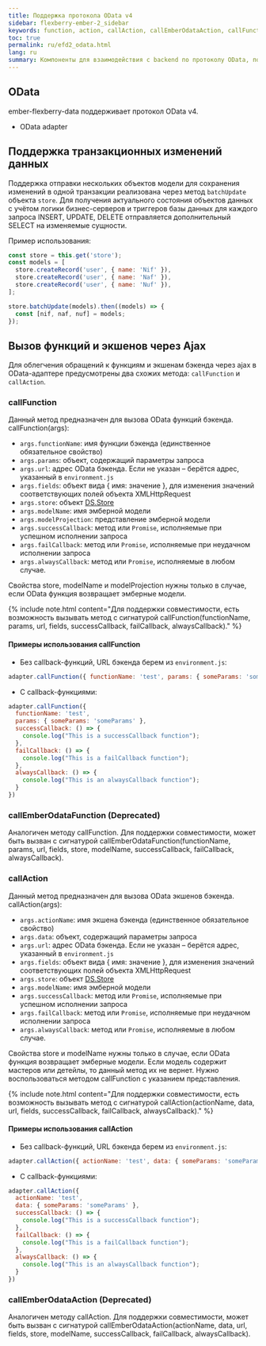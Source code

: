 ```yaml
---
title: Поддержка протокола OData v4
sidebar: flexberry-ember-2_sidebar
keywords: function, action, callAction, callEmberOdataAction, callFunction, callEmberOdataFunction, batch, batchUpdate, batchDelete, batchCreate, batchInsert
toc: true
permalink: ru/efd2_odata.html
lang: ru
summary: Компоненты для взаимодействия с backend по протоколу OData, поддержка транзакционных изменений данных, вызов функций и экшенов через Ajax, примеры использования
---
```


## OData

ember-flexberry-data поддерживает протокол OData v4.

* OData adapter

## Поддержка транзакционных изменений данных

Поддержка отправки нескольких объектов модели для сохранения изменений в одной транзакции реализована через метод `batchUpdate` объекта `store`. Для получения актуального состояния объектов данных с учётом логики бизнес-серверов и триггеров базы данных для каждого запроса INSERT, UPDATE, DELETE отправляется дополнительный SELECT на изменяемые сущности.

Пример использования:

```javascript
const store = this.get('store');
const models = [
  store.createRecord('user', { name: 'Nif' }),
  store.createRecord('user', { name: 'Naf' }),
  store.createRecord('user', { name: 'Nuf' }),
];

store.batchUpdate(models).then((models) => {
  const [nif, naf, nuf] = models;
});
```

## Вызов функций и экшенов через Ajax

Для облегчения обращений к функциям и экшенам бэкенда через ajax в OData-адаптере предусмотрены два схожих метода: `callFunction` и `callAction`.

### callFunction

Данный метод предназначен для вызова OData функций бэкенда. callFunction(args):

* `args.functionName`: имя функции бэкенда (единственное обязательное свойство)
* `args.params`: объект, содержащий параметры запроса
* `args.url`: адрес OData бэкенда. Если не указан – берётся адрес, указанный в `environment.js`
* `args.fields`: объект вида { имя: значение }, для изменения значений соответствующих полей объекта XMLHttpRequest
* `args.store`: объект [DS.Store](https://emberjs.com/api/ember-data/release/classes/DS.Store)
* `args.modelName`: имя эмберной модели
* `args.modelProjection`: представление эмберной модели
* `args.successCallback`: метод или `Promise`, исполняемые при успешном исполнении запроса
* `args.failCallback`: метод или `Promise`, исполняемые при неудачном исполнении запроса
* `args.alwaysCallback`: метод или `Promise`, исполняемые в любом случае.

Свойства store, modelName и modelProjection нужны только в случае, если OData функция возвращает эмберные модели.

{% include note.html content="Для поддержки совместимости, есть возможность вызывать метод с сигнатурой callFunction(functionName, params, url, fields, successCallback, failCallback, alwaysCallback)." %}

#### Примеры использования callFunction

* Без callback-функций, URL бэкенда берем из `environment.js`:

```javascript
adapter.callFunction({ functionName: 'test', params: { someParams: 'someParams' } })
```

* С callback-функциями:

```javascript
adapter.callFunction({
  functionName: 'test',
  params: { someParams: 'someParams' },
  successCallback: () => {
    console.log("This is a successCallback function");
  },
  failCallback: () => {
    console.log("This is a failCallback function");
  },
  alwaysCallback: () => {
    console.log("This is an alwaysCallback function");
  }
})
```

### callEmberOdataFunction (Deprecated)

Аналогичен методу callFunction. Для поддержки совместимости, может быть вызван с сигнатурой callEmberOdataFunction(functionName, params, url, fields, store, modelName, successCallback, failCallback, alwaysCallback).

### callAction

Данный метод предназначен для вызова OData экшенов бэкенда. callAction(args):

* `args.actionName`: имя экшена бэкенда (единственное обязательное свойство)
* `args.data`: объект, содержащий параметры запроса
* `args.url`: адрес OData бэкенда. Если не указан – берётся адрес, указанный в `environment.js`
* `args.fields`: объект вида { имя: значение }, для изменения значений соответствующих полей объекта XMLHttpRequest
* `args.store`: объект [DS.Store](https://emberjs.com/api/ember-data/release/classes/DS.Store)
* `args.modelName`: имя эмберной модели
* `args.successCallback`: метод или `Promise`, исполняемые при успешном исполнении запроса
* `args.failCallback`: метод или `Promise`, исполняемые при неудачном исполнении запроса
* `args.alwaysCallback`: метод или `Promise`, исполняемые в любом случае.

Свойства store и modelName нужны только в случае, если OData функция возвращает эмберные модели. Если модель содержит мастеров или детейлы, то данный метод их не вернет. Нужно воспользоваться методом callFunction с указанием представления.

{% include note.html content="Для поддержки совместимости, есть возможность вызывать метод с сигнатурой callAction(actionName, data, url, fields, successCallback, failCallback, alwaysCallback)." %}

#### Примеры использования callAction

* Без callback-функций, URL бэкенда берем из `environment.js`:

```javascript
adapter.callAction({ actionName: 'test', data: { someParams: 'someParams' } })
```

* С callback-функциями:

```javascript
adapter.callAction({
  actionName: 'test',
  data: { someParams: 'someParams' },
  successCallback: () => {
    console.log("This is a successCallback function");
  },
  failCallback: () => {
    console.log("This is a failCallback function");
  },
  alwaysCallback: () => {
    console.log("This is an alwaysCallback function");
  }
})
```

### callEmberOdataAction (Deprecated)

Аналогичен методу callAction. Для поддержки совместимости, может быть вызван с сигнатурой callEmberOdataAction(actionName, data, url, fields, store, modelName, successCallback, failCallback, alwaysCallback).
